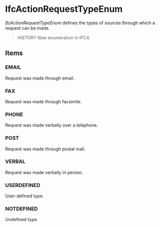 # IfcActionRequestTypeEnum

_IfcActionRequestTypeEnum_ defines the types of sources through which a request can be made.

> HISTORY New enumeration in IFC4.

## Items

### EMAIL
Request was made through email.

### FAX
Request was made through facsimile.

### PHONE
Request was made verbally over a telephone.

### POST
Request was made through postal mail.

### VERBAL
Request was made verbally in person.

### USERDEFINED
User-defined type.

### NOTDEFINED
Undefined type.
